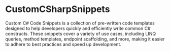 # CustomCSharpSnippets
Custom C# Code Snippets is a collection of pre-written code templates designed to help developers quickly and efficiently write common C# constructs. These snippets cover a variety of use cases, including LINQ queries, method templates, endpoint scaffolding, and more, making it easier to adhere to best practices and speed up development.

